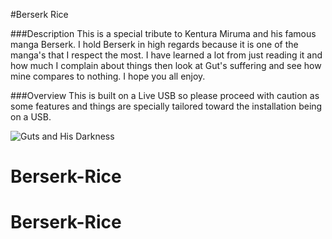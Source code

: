 #Berserk Rice

###Description
This is a special tribute to Kentura Miruma and his famous manga Berserk. I hold Berserk in high regards because it is one of the manga's that I respect the most. I have learned a lot from just reading it and how much I complain about things then look at Gut's suffering and see how mine compares to nothing. I hope you all enjoy.

###Overview
This is built on a Live USB so please proceed with caution as some features and things are specially tailored toward the installation being on a USB.

![Guts and His Darkness](/home/kurogue/dotfiles/Wallpapers/Guts.jpg)
# Berserk-Rice
# Berserk-Rice
